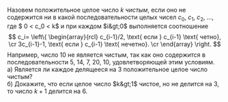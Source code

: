 Назовем положительное целое число $k$  $\textit{чистым}$, если оно не содержится ни в какой последовательности целых чисел 
$c_0$, $c_1$, $c_2$, $\dots$, где $ 0 &lt; c_0 &lt; k$ и при каждом $i&gt;0$ выполняется соотношение
$$ 
c_i=
\left\{
\begin{array}{rcl}
c_{i-1}/2, \text{ если } c_{i-1} \text{ четно},   \cr
 3c_{i-1}-1, \text{ если } c_{i-1} \text{ нечетно}.  \cr
\end{array}
\right.
$$
Например, число 10 не является чистым, так как оно содержится в последовательности 5, 14, 7, 20, 10, удовлетворяющей этим условиям.
<br>
а)	Является ли каждое делящееся на 3 положительное целое число чистым?
<br>
б)	Докажите, что если целое число $k&gt;1$ чистое, но не делится на 3, то число $k+1$ делится на 6.
